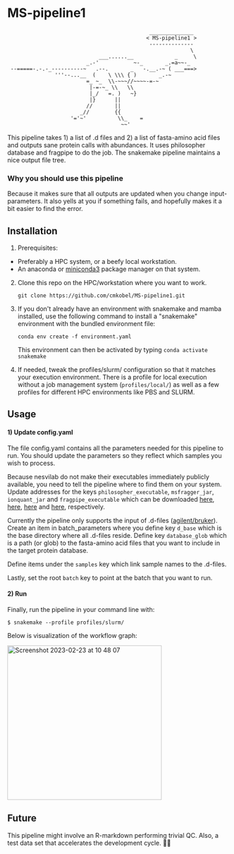 # MS-pipeline1


```
                                             ______________ 
                                            < MS-pipeline1 >
                                             -------------- 
                                                          \ 
                             ___......__             _     \
                         _.-'           ~-_       _.=a~~-_  
 --=====-.-.-_----------~   .--.       _   -.__.-~ ( ___===>
               '''--...__  (    \ \\\ { )       _.-~        
                         =_ ~_  \\-~~~//~~~~-=-~            
                          |-=-~_ \\   \\                    
                          |_/   =. )   ~}                   
                          |}      ||                        
                         //       ||                        
                       _//        {{                        
                    '='~'          \\_    =                 
                                    ~~'    
```



This pipeline takes 1) a list of .d files and 2) a list of fasta-amino acid files and outputs sane protein calls with abundances. It uses philosopher database and fragpipe to do the job. The snakemake pipeline maintains a nice output file tree.

### Why you should use this pipeline

Because it makes sure that all outputs are updated when you change input-parameters. It also yells at you if something fails, and hopefully makes it a bit easier to find the error.


## Installation
1) Prerequisites:
  - Preferably a HPC system, or a beefy local workstation.
  - An anaconda or [miniconda3](https://conda.io/projects/conda/en/latest/user-guide/install/index.html) package manager on that system.

2) Clone this repo on the HPC/workstation where you want to work.
   ```
   git clone https://github.com/cmkobel/MS-pipeline1.git
   ```

3) If you don't already have an environment with snakemake and mamba installed, use the following command to install a "snakemake" environment with the bundled environment file:
   ```
   conda env create -f environment.yaml
   ```

   This environment can then be activated by typing `conda activate snakemake`


3) If needed, tweak the profiles/slurm/<file> configuration so that it matches your execution environment. There is a profile for local execution without a job management system (`profiles/local/`) as well as a few profiles for different HPC environments like PBS and SLURM. 
  

## Usage

#### 1) Update config.yaml

The file config.yaml contains all the parameters needed for this pipeline to run. You should update the parameters so they reflect which samples you wish to process.

Because nesvilab do not make their executables immediately publicly available, you need to tell the pipeline where to find them on your system. Update addresses for the keys `philosopher_executable`, `msfragger_jar`, `ionquant_jar` and `fragpipe_executable` which can be downloaded [here](https://github.com/nesvilab/philosopher/releases/latest), [here](https://github.com/Nesvilab/MSFragger/wiki/Preparing-MSFragger#Downloading-MSFragger), [here](https://github.com/Nesvilab/IonQuant#download) and [here](https://github.com/Nesvilab/FragPipe/releases), respectively. 


Currently the pipeline only supports the input of .d-files ([agilent/bruker](https://en.wikipedia.org/wiki/Mass_spectrometry_data_format#Proprietary_formats)). Create an item in batch_parameters where you define key `d_base` which is the base directory where all .d-files reside. Define key `database_glob` which is a path (or glob) to the fasta-amino acid files that you want to include in the target protein database.

Define items under the `samples` key which link sample names to the .d-files.

Lastly, set the root `batch` key to point at the batch that you want to run.

#### 2) Run

Finally, run the pipeline in your command line with:
```
$ snakemake --profile profiles/slurm/
```

Below is visualization of the workflow graph:

<img width="350" alt="Screenshot 2023-02-23 at 10 48 07" src="https://user-images.githubusercontent.com/5913696/220872761-47e5a21d-70d5-47f5-9fa1-c986c391a97b.png">

## Future

This pipeline might involve an R-markdown performing trivial QC.
Also, a test data set that accelerates the development cycle. 🚴‍♀️






